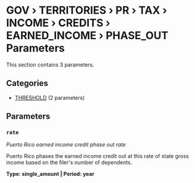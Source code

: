 # GOV › TERRITORIES › PR › TAX › INCOME › CREDITS › EARNED_INCOME › PHASE_OUT Parameters

This section contains 3 parameters.

## Categories

- [THRESHOLD](threshold/index.md) (2 parameters)

## Parameters

### `rate`
*Puerto Rico earned income credit phase out rate*

Puerto Rico phases the earned income credit out at this rate of state gross income based on the filer's number of dependents.

**Type: single_amount | Period: year**


